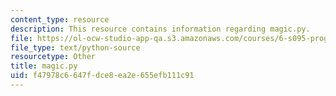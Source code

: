 ```yaml
---
content_type: resource
description: This resource contains information regarding magic.py.
file: https://ol-ocw-studio-app-qa.s3.amazonaws.com/courses/6-s095-programming-for-the-puzzled-january-iap-2018/f47978c6647fdce8ea2e655efb111c91_magic.py
file_type: text/python-source
resourcetype: Other
title: magic.py
uid: f47978c6-647f-dce8-ea2e-655efb111c91
---
```

